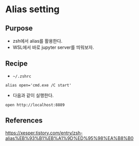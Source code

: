 # Alias setting 

## Purpose 

- zsh에서 alias를 활용한다. 
- WSL에서 바로 jupyter server를 띄워보자. 

## Recipe 

- `~/.zshrc`

```shell
alias open='cmd.exe /C start'
```

- 다음과 같이 실행한다. 

```shell
open http://localhost:8889
```

## References
https://xesper.tistory.com/entry/zsh-alias%EB%93%B1%EB%A1%9D%ED%95%98%EA%B8%B0


